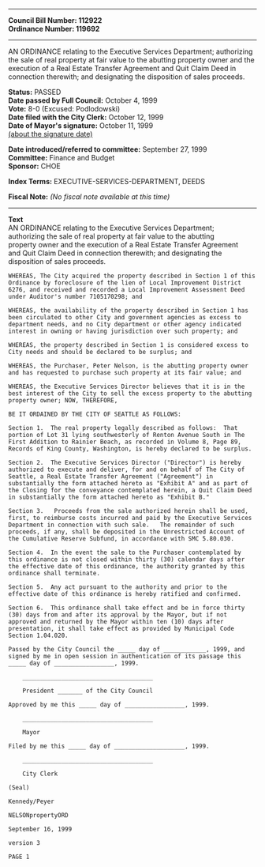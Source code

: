 * * * * *  
  
**Council Bill Number: [](#h0)[](#h2)112922**   
**Ordinance Number: 119692**  
  
* * * * *  
  
AN ORDINANCE relating to the Executive Services Department; authorizing the sale of real property at fair value to the abutting property owner and the execution of a Real Estate Transfer Agreement and Quit Claim Deed in connection therewith; and designating the disposition of sales proceeds.  
  
**Status:** PASSED   
**Date passed by Full Council:** October 4, 1999   
**Vote:** 8-0 (Excused: Podlodowski)   
**Date filed with the City Clerk:** October 12, 1999   
**Date of Mayor's signature:** October 11, 1999   
[(about the signature date)](/~public/approvaldate.htm)   
  
  
**Date introduced/referred to committee:** September 27, 1999   
**Committee:** Finance and Budget   
**Sponsor:** CHOE   
  
**Index Terms:** EXECUTIVE-SERVICES-DEPARTMENT, DEEDS  
  
**Fiscal Note:** *(No fiscal note available at this time)*  
  
* * * * *  
  
**Text**  
    AN ORDINANCE relating to the Executive Services Department;  
    authorizing the sale of real property at fair value to the abutting  
    property owner and the execution of a Real Estate Transfer Agreement  
    and Quit Claim Deed in connection therewith; and designating the  
    disposition of sales proceeds.  
  
    WHEREAS, The City acquired the property described in Section 1 of this  
    Ordinance by foreclosure of the lien of Local Improvement District  
    6276, and received and recorded a Local Improvement Assessment Deed  
    under Auditor's number 7105170298; and  
  
    WHEREAS, the availability of the property described in Section 1 has  
    been circulated to other City and government agencies as excess to  
    department needs, and no City department or other agency indicated  
    interest in owning or having jurisdiction over such property; and  
  
    WHEREAS, the property described in Section 1 is considered excess to  
    City needs and should be declared to be surplus; and  
  
    WHEREAS, the Purchaser, Peter Nelson, is the abutting property owner  
    and has requested to purchase such property at its fair value; and  
  
    WHEREAS, the Executive Services Director believes that it is in the  
    best interest of the City to sell the excess property to the abutting  
    property owner; NOW, THEREFORE,  
  
    BE IT ORDAINED BY THE CITY OF SEATTLE AS FOLLOWS:  
  
    Section 1.  The real property legally described as follows:  That  
    portion of Lot 31 lying southwesterly of Renton Avenue South in The  
    First Addition to Rainier Beach, as recorded in Volume 8, Page 89,  
    Records of King County, Washington, is hereby declared to be surplus.  
  
    Section 2.  The Executive Services Director ("Director") is hereby  
    authorized to execute and deliver, for and on behalf of The City of  
    Seattle, a Real Estate Transfer Agreement ("Agreement") in  
    substantially the form attached hereto as "Exhibit A" and as part of  
    the Closing for the conveyance contemplated herein, a Quit Claim Deed  
    in substantially the form attached hereto as "Exhibit B."  
  
    Section 3.   Proceeds from the sale authorized herein shall be used,  
    first, to reimburse costs incurred and paid by the Executive Services  
    Department in connection with such sale.   The remainder of such  
    proceeds, if any, shall be deposited in the Unrestricted Account of  
    the Cumulative Reserve Subfund, in accordance with SMC 5.80.030.  
  
    Section 4.  In the event the sale to the Purchaser contemplated by  
    this ordinance is not closed within thirty (30) calendar days after  
    the effective date of this ordinance, the authority granted by this  
    ordinance shall terminate.  
  
    Section 5.  Any act pursuant to the authority and prior to the  
    effective date of this ordinance is hereby ratified and confirmed.  
  
    Section 6.  This ordinance shall take effect and be in force thirty  
    (30) days from and after its approval by the Mayor, but if not  
    approved and returned by the Mayor within ten (10) days after  
    presentation, it shall take effect as provided by Municipal Code  
    Section 1.04.020.  
  
    Passed by the City Council the _____ day of ____________, 1999, and  
    signed by me in open session in authentication of its passage this  
    _____ day of _________________, 1999.  
  
        _____________________________________  
  
        President _______ of the City Council  
  
    Approved by me this _____ day of _________________, 1999.  
  
        _____________________________________  
  
        Mayor  
  
    Filed by me this _____ day of ____________________, 1999.  
  
        _____________________________________  
  
        City Clerk  
  
    (Seal)  
  
    Kennedy/Peyer  
  
    NELSONpropertyORD  
  
    September 16, 1999  
  
    version 3  
  
    PAGE 1  
